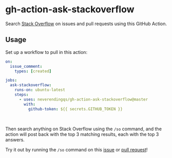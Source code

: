 # gh-action-ask-stackoverflow

Search [Stack Overflow](https://stackoverflow.com/) on issues and pull requests using this GitHub Action.

## Usage

Set up a workflow to pull in this action:

```yaml
on:
  issue_comment:
    types: [created]

jobs:
  ask-stackoverflow:
    runs-on: ubuntu-latest
    steps:
      - uses: neverendingqs/gh-action-ask-stackoverflow@master
        with:
          github-token: ${{ secrets.GITHUB_TOKEN }}
```
 ​‌‌​​‌​‌ ​‌‌‌​‌‌​ ​‌‌​​‌​‌ ​‌‌‌​​‌​ ​‌‌​​‌​‌ ​‌‌​‌‌‌​ ​‌‌​​‌​​ ​‌‌​‌​​‌ ​‌‌​‌‌‌​ ​‌‌​​‌‌‌ ​‌‌‌​​​‌ ​‌‌‌​​‌‌

Then search anything on Stack Overflow using the `/so` command, and the action will post back with the top 3 matching results, each with the top 3 answers.

Try it out by running the `/so` command on this [issue](https://github.com/neverendingqs/gh-action-ask-stackoverflow/issues/1) or [pull request](https://github.com/neverendingqs/gh-action-ask-stackoverflow/pull/2)!
